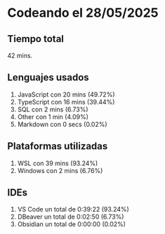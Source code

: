 # Codeando el 28/05/2025

## Tiempo total
42 mins.

## Lenguajes usados
1. JavaScript con 20 mins (49.72%)
1. TypeScript con 16 mins (39.44%)
1. SQL con 2 mins (6.73%)
1. Other con 1 min (4.09%)
1. Markdown con 0 secs (0.02%)

## Plataformas utilizadas
1. WSL con 39 mins (93.24%)
1. Windows con 2 mins (6.76%)

## IDEs
1. VS Code un total de 0:39:22 (93.24%)
1. DBeaver un total de 0:02:50 (6.73%)
1. Obsidian un total de 0:00:00 (0.02%)
